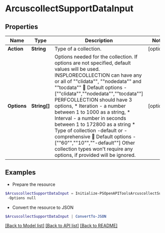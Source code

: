 # ArcuscollectSupportDataInput
## Properties

Name | Type | Description | Notes
------------ | ------------- | ------------- | -------------
**Action** | **String** | Type of a collection. | [optional] 
**Options** | **String[]** | Options needed for the collection. If options are not specified, default values will be used.   INSPLORECOLLECTION can have any or all of &quot;&quot;clidata&quot;&quot;, &quot;&quot;nodedata&quot;&quot; and &quot;&quot;tocdata&quot;&quot;     Default options - [&quot;&quot;clidata&quot;&quot;,&quot;&quot;nodedata&quot;&quot;,&quot;&quot;tocdata&quot;&quot;]   PERFCOLLECTION should have 3 options,   * Iteration - a number between 1 to 1000 as a string,   * Interval - a number in seconds between 1 to 172800 as a string   * Type of collection -default or -comprehensive   Default options - [&quot;&quot;60&quot;&quot;,&quot;&quot;10&quot;&quot;,&quot;&quot;-default&quot;&quot;]  Other collection types won&#39;t require any options, if provided will be ignored. | [optional] 

## Examples

- Prepare the resource
```powershell
$ArcuscollectSupportDataInput = Initialize-PSOpenAPIToolsArcuscollectSupportDataInput  -Action null `
 -Options null
```

- Convert the resource to JSON
```powershell
$ArcuscollectSupportDataInput | ConvertTo-JSON
```

[[Back to Model list]](../README.md#documentation-for-models) [[Back to API list]](../README.md#documentation-for-api-endpoints) [[Back to README]](../README.md)

